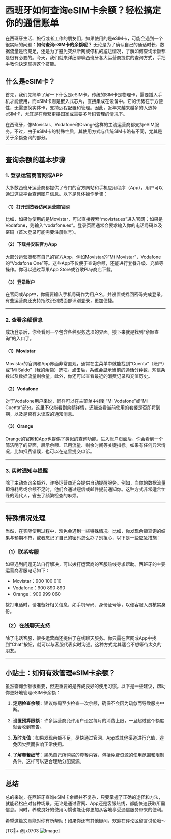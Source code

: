# 西班牙如何查询eSIM卡余额？轻松搞定你的通信账单

在西班牙生活、旅行或者工作的朋友们，如果使用的是eSIM卡，可能会遇到一个很实际的问题：**如何查询eSIM卡的余额呢？** 无论是为了确认自己的通话时长、数据流量是否充足，还是为了避免突然断网或停机的尴尬情况，了解如何查询余额都是很有必要的。今天，我们就来详细聊聊西班牙各大运营商提供的查询方式，手把手教你快速掌握这个技能。

## 什么是eSIM卡？

首先，我们先简单了解一下什么是eSIM卡。传统的SIM卡是物理卡，需要插入手机才能使用，而eSIM卡则是嵌入式芯片，直接集成在设备中。它的优势在于方便性，无需更换实体卡，支持远程配置和管理。因此，近年来越来越多的人选择eSIM卡，尤其是在频繁更换国家或需要多号码管理的情况下。

在西班牙，像Movistar、Vodafone和Orange这样的主流运营商都支持eSIM服务。不过，由于eSIM卡的特殊性质，其使用方式与传统SIM卡略有不同，尤其是关于余额查询的部分。

---

## 查询余额的基本步骤

### 1. 登录运营商官网或APP
大多数西班牙运营商都提供了专门的官方网站和手机应用程序（App），用户可以通过这些平台查询账户信息。以下是具体操作步骤：

#### （1）打开浏览器访问运营商官网
比如，如果你使用的是Movistar，可以直接搜索“movistar.es”进入官网；如果是Vodafone，则输入“vodafone.es”。登录页面通常会要求输入你的电话号码以及密码（首次登录可能需要注册账号）。

#### （2）下载并安装官方App
大部分运营商都有自己的官方App，例如Movistar的“Mi Movistar”，Vodafone的“Vodafone One”等。这些App不仅便于查询余额，还能进行套餐升级、充值等操作。你可以通过苹果App Store或谷歌Play商店下载。

#### （3）登录账户
在官网或App中，你需要输入手机号码作为用户名，并设置或找回密码完成登录。有些运营商还支持指纹识别或面部识别登录，更加便捷。

---

### 2. 查看余额信息
成功登录后，你会看到一个包含各种服务选项的界面。接下来就是找到“余额查询”的入口了。

#### （1）Movistar
Movistar的官网和App界面非常直观，通常在主菜单中就能找到“Cuenta”（账户）或“Mi Saldo”（我的余额）选项。点击后，系统会显示当前的通话分钟数、短信条数以及数据流量剩余量。此外，你还可以查看最近的消费记录和充值历史。

#### （2）Vodafone
对于Vodafone用户来说，同样可以在主菜单中找到“Mi Vodafone”或“Mi Cuenta”部分。这里不仅能看到余额详情，还能查看当前使用的套餐是否即将到期，以及是否有未读取的通知消息。

#### （3）Orange
Orange的官网和App也提供了类似的查询功能。进入账户页面后，你会看到一个简洁明了的界面，展示余额、已用流量、剩余时间等关键指标。如果有任何异常情况，比如扣费错误，也可以在这里提交申诉。

---

### 3. 实时通知与提醒
除了主动查询余额外，许多运营商还会提供自动提醒服务。例如，当你的数据流量即将耗尽或余额不足时，他们会通过短信或邮件提前通知你。这种方式非常适合忙碌的现代人，省去了频繁检查的麻烦。

---

## 特殊情况处理

当然，在实际使用过程中，难免会遇到一些特殊情况。比如，你发现余额查询的结果与预期不符，或者忘记了自己的密码怎么办？别担心，以下是一些应急措施：

### （1）联系客服
如果遇到问题无法自行解决，可以拨打运营商的客服热线寻求帮助。西班牙的主要运营商客服电话如下：
- Movistar：900 100 010
- Vodafone：900 890 890
- Orange：900 999 060

拨打电话时，请准备好相关信息，如手机号码、身份证号等，以便客服人员核实身份。

### （2）在线聊天支持
除了电话客服，很多运营商还提供了在线聊天服务。你只需在官网或App中找到“Chat”按钮，就可以与客服代表实时沟通。这种方式尤其适合不想等待太久的朋友。

---

## 小贴士：如何有效管理eSIM卡余额？

虽然查询余额很重要，但更重要的是养成良好的使用习惯。以下是一些建议，帮助你更好地管理eSIM卡余额：

1. **定期检查余额**：建议每周至少检查一次余额，确保不会因为疏忽而导致服务中断。
   
2. **设置预算限额**：许多运营商允许用户设定每月的消费上限，一旦超过这个额度就会收到警告。

3. **及时充值**：如果发现余额不足，尽快通过官网、App或其他渠道进行充值，避免因欠费而影响正常使用。

4. **了解套餐细节**：熟悉自己所购买的套餐内容，包括免费资源的使用范围和限制条件，这样可以更合理地分配资源。

---

## 总结

总的来说，在西班牙查询eSIM卡余额并不复杂，只要掌握了正确的途径和方法，就能轻松应对各种场景。无论是通过官网、App还是客服热线，都能快速获取所需信息。同时，养成良好的使用习惯也能让你更加从容地享受通信服务带来的便利。

希望这篇文章能对你有所帮助！如果你还有其他疑问，欢迎在评论区留言讨论哦～

[TG💪+ @jx0703 ![Image](https://github.com/user-attachments/assets/dbca1d08-cadb-493c-b0ec-ad6f7a83f270)]